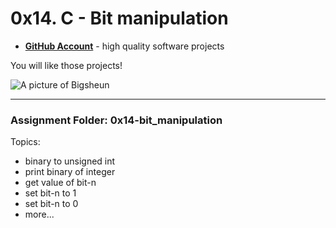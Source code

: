 # 0x14. C - Bit manipulation

- __[GitHub Account](github.com/Bigsheun)__ - high quality software projects


You will like those projects!


 ![A picture of Bigsheun](https://avatars.githubusercontent.com/u/88635898?s=120&v=4 "Bigsehun")
___
### Assignment Folder: 0x14-bit_manipulation

Topics:
 - binary to unsigned int
 - print binary of integer
 - get value of bit-n
 - set bit-n to 1
 - set bit-n to 0
 - more...
